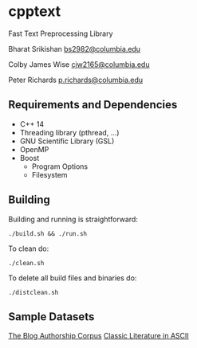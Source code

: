 # cpptext
Fast Text Preprocessing Library

Bharat Srikishan <bs2982@columbia.edu>

Colby James Wise <cjw2165@columbia.edu>

Peter Richards <p.richards@columbia.edu>

## Requirements and Dependencies

- C++ 14
- Threading library (pthread, ...)
- GNU Scientific Library (GSL)
- OpenMP
- Boost
    + Program Options
    + Filesystem

## Building

Building and running is straightforward:

`./build.sh && ./run.sh`

To clean do:

`./clean.sh`

To delete all build files and binaries do:

`./distclean.sh`

## Sample Datasets

[The Blog Authorship Corpus](http://u.cs.biu.ac.il/~koppel/BlogCorpus.htm)
[Classic Literature in ASCII](https://www.kaggle.com/mylesoneill/classic-literature-in-ascii/data)

